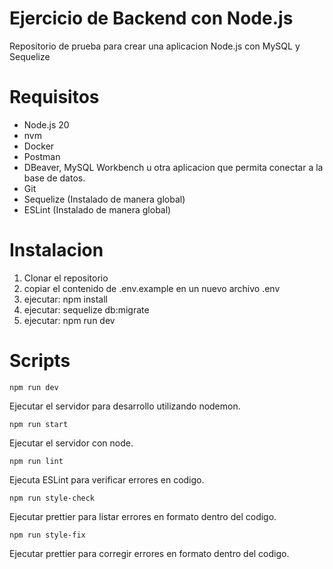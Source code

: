 # Ejercicio de Backend con Node.js

Repositorio de prueba para crear una aplicacion Node.js con MySQL y Sequelize

# Requisitos

- Node.js 20
- nvm
- Docker
- Postman
- DBeaver, MySQL Workbench u otra aplicacion que permita conectar a la base de datos.
- Git
- Sequelize (Instalado de manera global)
- ESLint (Instalado de manera global)

# Instalacion

1. Clonar el repositorio
2. copiar el contenido de .env.example en un nuevo archivo .env
3. ejecutar: npm install
4. ejecutar: sequelize db:migrate
5. ejecutar: npm run dev

# Scripts

`npm run dev`

Ejecutar el servidor para desarrollo utilizando nodemon.

`npm run start`

Ejecutar el servidor con node.

`npm run lint`

Ejecuta ESLint para verificar errores en codigo.

`npm run style-check`

Ejecutar prettier para listar errores en formato dentro del codigo.

`npm run style-fix`

Ejecutar prettier para corregir errores en formato dentro del codigo.
